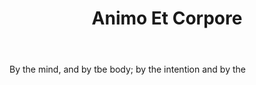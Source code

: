 ---
title: Animo Et Corpore
letter: A
permalink: "/definitions/bld-animo-et-corpore.html"
body: By the mind, and by tbe body; by the intention and by the
published_at: '2018-07-07'
source: Black's Law Dictionary 2nd Ed (1910)
layout: post
---